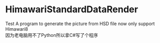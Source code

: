 # HimawariStandardDataRender
Test
A program to generate the picture from HSD file
now only support Himawari8  
因为老电脑用不了Python所以拿C#写了个程序
